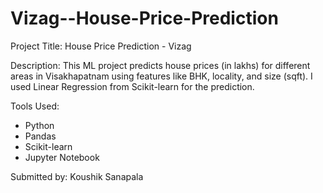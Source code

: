 # Vizag--House-Price-Prediction

Project Title: House Price Prediction - Vizag

Description:
This ML project predicts house prices (in lakhs) for different areas in Visakhapatnam using features like BHK, locality, and size (sqft). I used Linear Regression from Scikit-learn for the prediction.

Tools Used:
- Python
- Pandas
- Scikit-learn
- Jupyter Notebook

Submitted by: Koushik Sanapala
